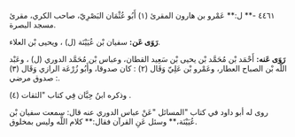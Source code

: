 ٤٤٦١ -** ل:** عَمْرو بن هارون المقرئ (١) أَبُو عُثْمَان البَصْرِيّ، صاحب الكري، مقرئ مسجد البصرة.

**رَوَى عَن:** سفيان بْن عُيَيْنَة (ل) ، ويحيى بْن العلاء.

**رَوَى عَنه:** أَحْمَد بْن مُحَمَّد بْن يحيى بْن سَعِيد القطان، وعباس بْن مُحَمَّد الدوري (ل) ، وعَبْد اللَّه بْن الصباح العطار، وعَمْرو بْن عَلِيّ وَقَال (٢) : كان صدوقا، وأَبُو زُرْعَة الرازي وَقَال (٣) : صدوق مرضي.

وذكره ابنُ حِبَّان فِي كتاب "الثقات (٤) .

روى له أبو داود في كتاب "المسائل "عَنْ عباس الدوري عنه قال: سمعت سفيان بْن عُيَيْنَة،** وسئل عَنِ القرآن فقال:** كلام اللَّه وليس بمخلوق.